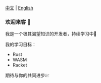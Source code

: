 <!--
**1024chen/1024chen** is a ✨ _special_ ✨ repository because its `README.md` (this file) appears on your GitHub profile.

Here are some ideas to get you started:

- 🔭 I’m currently working on ...
- 🌱 I’m currently learning ...
- 👯 I’m looking to collaborate on ...
- 🤔 I’m looking for help with ...
- 💬 Ask me about ...
- 📫 How to reach me: ...
- 😄 Pronouns: ...
- ⚡ Fun fact: ...
-->

[中文](./README.md) | [English](./README_en.md)

### 欢迎来客 👋

我是一个极其渴望知识的开发者，持续学习中🚐

我的学习目标：

* Rust
* WASM
* Racket

期待与你的共同进步💹
